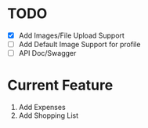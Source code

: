 # TODO

- [x] Add Images/File Upload Support
- [ ] Add Default Image Support for profile
- [ ] API Doc/Swagger

# Current Feature

1. Add Expenses
2. Add Shopping List
